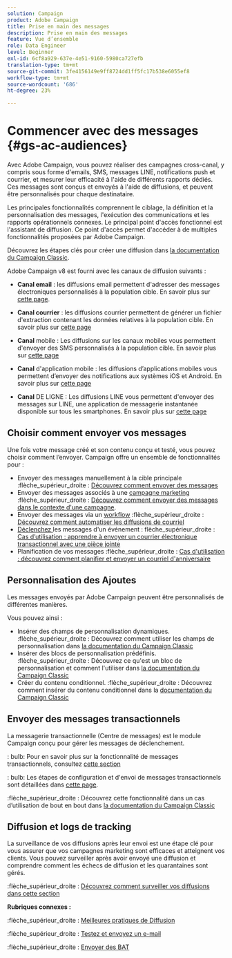 ```yaml
---
solution: Campaign
product: Adobe Campaign
title: Prise en main des messages
description: Prise en main des messages
feature: Vue d’ensemble
role: Data Engineer
level: Beginner
exl-id: 6cf8a929-637e-4e51-9160-5980ca727efb
translation-type: tm+mt
source-git-commit: 3fe4156149e9ff8724dd1ff5fc17b538e6055ef8
workflow-type: tm+mt
source-wordcount: '686'
ht-degree: 23%

---
```


# Commencer avec des messages {#gs-ac-audiences}

Avec Adobe Campaign, vous pouvez réaliser des campagnes cross-canal, y compris sous forme d&#39;emails, SMS, messages LINE, notifications push et courrier, et mesurer leur efficacité à l&#39;aide de différents rapports dédiés. Ces messages sont conçus et envoyés à l&#39;aide de diffusions, et peuvent être personnalisés pour chaque destinataire.

Les principales fonctionnalités comprennent le ciblage, la définition et la personnalisation des messages, l&#39;exécution des communications et les rapports opérationnels connexes. Le principal point d&#39;accès fonctionnel est l&#39;assistant de diffusion. Ce point d&#39;accès permet d&#39;accéder à de multiples fonctionnalités proposées par Adobe Campaign.

Découvrez les étapes clés pour créer une diffusion dans [la documentation du Campaign Classic](https://experienceleague.adobe.com/docs/campaign-classic/using/sending-messages/key-steps-when-creating-a-delivery/steps-about-delivery-creation-steps.html).

Adobe Campaign v8 est fourni avec les canaux de diffusion suivants :

* **Canal email** : les diffusions email permettent d&#39;adresser des messages électroniques personnalisés à la population cible. En savoir plus sur [cette page](../send/email.md).

* **Canal courrier** : les diffusions courrier permettent de générer un fichier d&#39;extraction contenant les données relatives à la population cible.  En savoir plus sur [cette page](../send/direct-mail.md)

* **Canal** mobile : Les diffusions sur les canaux mobiles vous permettent d&#39;envoyer des SMS personnalisés à la population cible.  En savoir plus sur [cette page](../send/sms.md)

* **Canal** d&#39;application mobile : les diffusions d’applications mobiles vous permettent d’envoyer des notifications aux systèmes iOS et Android.  En savoir plus sur [cette page](../send/push.md)

* **Canal** DE LIGNE : Les diffusions LINE vous permettent d&#39;envoyer des messages sur LINE, une application de messagerie instantanée disponible sur tous les smartphones. En savoir plus sur [cette page](../send/line.md)

## Choisir comment envoyer vos messages

Une fois votre message créé et son contenu conçu et testé, vous pouvez choisir comment l’envoyer. Campaign offre un ensemble de fonctionnalités pour :

* Envoyer des messages manuellement à la cible principale
:flèche_supérieur_droite : [Découvrez comment envoyer des messages](https://experienceleague.adobe.com/docs/campaign-classic/using/sending-messages/sending-emails/sending-an-email/sending-messages.html)
* Envoyer des messages associés à une [campagne marketing](https://experienceleague.adobe.com/docs/campaign-classic/using/orchestrating-campaigns/orchestrate-campaigns/setting-up-marketing-campaigns.html)
:flèche_supérieur_droite : [Découvrez comment envoyer des messages dans le contexte d&#39;une campagne](https://experienceleague.adobe.com/docs/campaign-classic/using/orchestrating-campaigns/orchestrate-campaigns/marketing-campaign-deliveries.html).
* Envoyer des messages via un [workflow](https://experienceleague.adobe.com/docs/campaign-classic/using/automating-with-workflows/introduction/about-workflows.html)
:flèche_supérieur_droite : [Découvrez comment automatiser les diffusions de courriel](https://experienceleague.adobe.com/docs/campaign-classic/using/automating-with-workflows/action-activities/delivery.html)
* [Déclenchez ](https://experienceleague.adobe.com/docs/campaign-classic/using/transactional-messaging/introduction/about-transactional-messaging.html) les messages d&#39;un événement : flèche_supérieur_droite :  [Cas d’utilisation : apprendre à envoyer un courrier électronique transactionnel avec une pièce jointe](https://experienceleague.adobe.com/docs/campaign-classic/using/transactional-messaging/use-case/transactional-email-with-attachments.html)
* Planification de vos messages
:flèche_supérieur_droite : [Cas d&#39;utilisation : découvrez comment planifier et envoyer un courriel d&#39;anniversaire ](https://experienceleague.adobe.com/docs/campaign-classic/using/automating-with-workflows/use-cases/deliveries/sending-a-birthday-email.html?)


## Personnalisation des Ajoutes

Les messages envoyés par Adobe Campaign peuvent être personnalisés de différentes manières.

Vous pouvez ainsi :

* Insérer des champs de personnalisation dynamiques.
:flèche_supérieur_droite : Découvrez comment utiliser les champs de personnalisation dans [la documentation du Campaign Classic](https://experienceleague.adobe.com/docs/campaign-classic/using/sending-messages/personalizing-deliveries/personalization-fields.html)
* Insérer des blocs de personnalisation prédéfinis.
:flèche_supérieur_droite : Découvrez ce qu&#39;est un bloc de personnalisation et comment l&#39;utiliser dans [la documentation du Campaign Classic](https://experienceleague.adobe.com/docs/campaign-classic/using/sending-messages/personalizing-deliveries/personalization-blocks.html)
* Créer du contenu conditionnel.
:flèche_supérieur_droite : Découvrez comment insérer du contenu conditionnel dans la [documentation du Campaign Classic](https://experienceleague.adobe.com/docs/campaign-classic/using/sending-messages/personalizing-deliveries/conditional-content.html)

## Envoyer des messages transactionnels

La messagerie transactionnelle (Centre de messages) est le module Campaign conçu pour gérer les messages de déclenchement.

: bulb: Pour en savoir plus sur la fonctionnalité de messages transactionnels, consultez [cette section](../dev/architecture.md#transac-msg-archi)

: bulb: Les étapes de configuration et d&#39;envoi de messages transactionnels sont détaillées dans [cette page](../send/transactional.md).

:flèche_supérieur_droite : Découvrez cette fonctionnalité dans un cas d’utilisation de bout en bout dans [la documentation du Campaign Classic](https://experienceleague.adobe.com/docs/campaign-classic/using/transactional-messaging/use-case/transactional-email-with-attachments.html?lang=en#transactional-messaging)

## Diffusion et logs de tracking

La surveillance de vos diffusions après leur envoi est une étape clé pour vous assurer que vos campagnes marketing sont efficaces et atteignent vos clients. Vous pouvez surveiller après avoir envoyé une diffusion et comprendre comment les échecs de diffusion et les quarantaines sont gérés.

:flèche_supérieur_droite : [Découvrez comment surveiller vos diffusions dans cette section](https://experienceleague.adobe.com/docs/campaign-classic/using/sending-messages/monitoring-deliveries/about-delivery-monitoring.html?lang=en#sending-messages)


**Rubriques connexes :**

:flèche_supérieur_droite :  [Meilleures pratiques de Diffusion](https://experienceleague.adobe.com/docs/campaign-classic/using/sending-messages/key-steps-when-creating-a-delivery/delivery-bestpractices/delivery-best-practices.html)

:flèche_supérieur_droite :  [Testez et envoyez un e-mail](https://experienceleague.adobe.com/docs/campaign-classic/using/sending-messages/sending-emails/sending-an-email/sending-messages.html)

:flèche_supérieur_droite :  [Envoyer des BAT](https://experienceleague.adobe.com/docs/campaign-classic/using/sending-messages/key-steps-when-creating-a-delivery/steps-validating-the-delivery.html)

